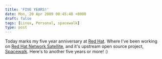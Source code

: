 ```yaml
---
title: 'FIVE YEARS!'
date: Mon, 20 Apr 2009 00:45:48 +0000
draft: false
tags: [Linux, Personal, spacewalk]
type: post
---
```


Today marks my five year anniversary at [Red Hat](http://www.redhat.com). Where I've been working on [Red Hat Network Satellite](http://www.redhat.com/red_hat_network/), and it's upstream open source project, [Spacewalk](https://fedorahosted.org/spacewalk/). Here's to another five years or more! :)